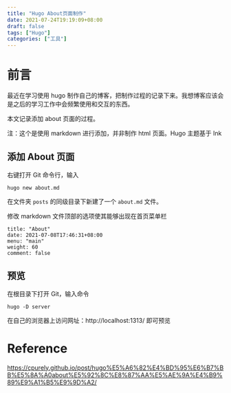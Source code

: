 ```yaml
---
title: "Hugo About页面制作"
date: 2021-07-24T19:19:09+08:00
draft: false
tags: ["Hugo"]
categories: ["工具"]
---
```


# 前言

最近在学习使用 hugo 制作自己的博客，把制作过程的记录下来。我想博客应该会是之后的学习工作中会频繁使用和交互的东西。

本文记录添加 about 页面的过程。

注：这个是使用 markdown 进行添加，并非制作 html 页面。Hugo 主题基于 Ink

## 添加 About 页面

右键打开 Git 命令行，输入

```
hugo new about.md
```

在文件夹 `posts` 的同级目录下新建了一个 `about.md` 文件。

修改 markdown 文件顶部的选项使其能够出现在首页菜单栏

```
title: "About"
date: 2021-07-08T17:46:31+08:00
menu: "main"
weight: 60
comment: false
```

## 预览

在根目录下打开 Git，输入命令

```
hugo -D server
```

在自己的浏览器上访问网址：http://localhost:1313/ 即可预览

# Reference

https://cpurely.github.io/post/hugo%E5%A6%82%E4%BD%95%E6%B7%BB%E5%8A%A0about%E5%92%8C%E8%87%AA%E5%AE%9A%E4%B9%89%E9%A1%B5%E9%9D%A2/

